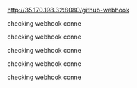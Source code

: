 http://35.170.198.32:8080/github-webhook



checking webhook conne



checking webhook conne



checking webhook conne

checking webhook conne


checking webhook conne
